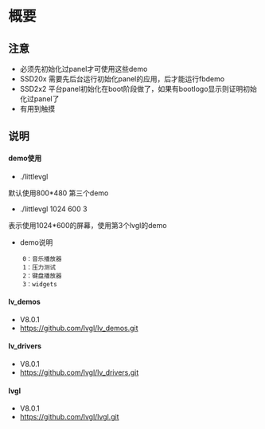 # 概要
## 注意
- 必须先初始化过panel才可使用这些demo
- SSD20x 需要先后台运行初始化panel的应用，后才能运行fbdemo 
- SSD2x2 平台panel初始化在boot阶段做了，如果有bootlogo显示则证明初始化过panel了
- 有用到触摸

## 说明
#### demo使用
- ./littlevgl

默认使用800*480 第三个demo

- ./littlevgl 1024 600 3

表示使用1024*600的屏幕，使用第3个lvgl的demo

- demo说明
```
    0：音乐播放器
    1：压力测试
    2：键盘播放器
    3：widgets 
```
#### lv_demos

- V8.0.1
- https://github.com/lvgl/lv_demos.git

#### lv_drivers

- V8.0.1
- https://github.com/lvgl/lv_drivers.git

#### lvgl

- V8.0.1
- https://github.com/lvgl/lvgl.git